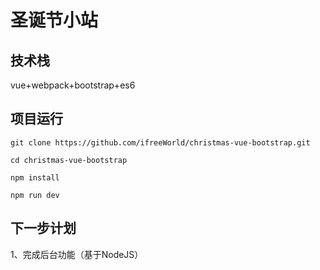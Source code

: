# 圣诞节小站

## 技术栈

vue+webpack+bootstrap+es6

## 项目运行

    git clone https://github.com/ifreeWorld/christmas-vue-bootstrap.git  

	cd christmas-vue-bootstrap
	
	npm install
	
	npm run dev

## 下一步计划

1、完成后台功能（基于NodeJS）